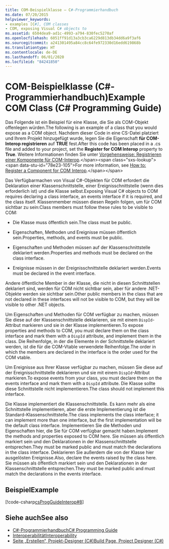 ```yaml
---
title: COM-Beispielklasse – C#-Programmierhandbuch
ms.date: 07/20/2015
helpviewer_keywords:
- examples [C#], COM classes
- COM, exposing Visual C# objects to
ms.assetid: 6504dea9-ad1c-4993-a794-830fec5270af
ms.openlocfilehash: 6051ff91d13a3cb3ca6229d813db34dd6a9f3af6
ms.sourcegitcommit: a241301495a84cc8c64fe972330d16edd619868b
ms.translationtype: HT
ms.contentlocale: de-DE
ms.lasthandoff: 06/01/2020
ms.locfileid: "84241850"
---
```

# <a name="example-com-class-c-programming-guide"></a><span data-ttu-id="78e23-102">COM-Beispielklasse (C#-Programmierhandbuch)</span><span class="sxs-lookup"><span data-stu-id="78e23-102">Example COM Class (C# Programming Guide)</span></span>
<span data-ttu-id="78e23-103">Das Folgende ist ein Beispiel für eine Klasse, die Sie als COM-Objekt offenlegen würden.</span><span class="sxs-lookup"><span data-stu-id="78e23-103">The following is an example of a class that you would expose as a COM object.</span></span> <span data-ttu-id="78e23-104">Nachdem dieser Code in eine CS-Datei platziert und Ihrem Projekt hinzugefügt wurde, legen Sie die Eigenschaft **für COM-Interop registrieren** auf **TRUE** fest.</span><span class="sxs-lookup"><span data-stu-id="78e23-104">After this code has been placed in a .cs file and added to your project, set the **Register for COM Interop** property to **True**.</span></span> <span data-ttu-id="78e23-105">Weitere Informationen finden Sie unter [Vorgehensweise: Registrieren einer Komponente für COM-Interop](https://docs.microsoft.com/previous-versions/visualstudio/visual-studio-2010/w29wacsy(v=vs.100)).</span><span class="sxs-lookup"><span data-stu-id="78e23-105">For more information, see [How to: Register a Component for COM Interop](https://docs.microsoft.com/previous-versions/visualstudio/visual-studio-2010/w29wacsy(v=vs.100)).</span></span>
  
 <span data-ttu-id="78e23-106">Das Verfügbarmachen von Visual C#-Objekten für COM erfordert die Deklaration einer Klassenschnittstelle, einer Ereignisschnittstelle (wenn dies erforderlich ist) und die Klasse selbst.</span><span class="sxs-lookup"><span data-stu-id="78e23-106">Exposing Visual C# objects to COM requires declaring a class interface, an events interface if it is required, and the class itself.</span></span> <span data-ttu-id="78e23-107">Klassenmember müssen diesen Regeln folgen, um für COM sichtbar zu sein:</span><span class="sxs-lookup"><span data-stu-id="78e23-107">Class members must follow these rules to be visible to COM:</span></span>  
  
- <span data-ttu-id="78e23-108">Die Klasse muss öffentlich sein.</span><span class="sxs-lookup"><span data-stu-id="78e23-108">The class must be public.</span></span>  
  
- <span data-ttu-id="78e23-109">Eigenschaften, Methoden und Ereignisse müssen öffentlich sein.</span><span class="sxs-lookup"><span data-stu-id="78e23-109">Properties, methods, and events must be public.</span></span>  
  
- <span data-ttu-id="78e23-110">Eigenschaften und Methoden müssen auf der Klassenschnittstelle deklariert werden.</span><span class="sxs-lookup"><span data-stu-id="78e23-110">Properties and methods must be declared on the class interface.</span></span>  
  
- <span data-ttu-id="78e23-111">Ereignisse müssen in der Ereignisschnittstelle deklariert werden.</span><span class="sxs-lookup"><span data-stu-id="78e23-111">Events must be declared in the event interface.</span></span>  
  
 <span data-ttu-id="78e23-112">Andere öffentliche Member in der Klasse, die nicht in diesen Schnittstellen deklariert sind, werden für COM nicht sichtbar sein, aber für andere .NET-Objekte werden sie sichtbar sein.</span><span class="sxs-lookup"><span data-stu-id="78e23-112">Other public members in the class that are not declared in these interfaces will not be visible to COM, but they will be visible to other .NET objects.</span></span>  
  
 <span data-ttu-id="78e23-113">Um Eigenschaften und Methoden für COM verfügbar zu machen, müssen Sie diese auf der Klassenschnittstelle deklarieren, sie mit einem `DispId`-Attribut markieren und sie in der Klasse implementieren.</span><span class="sxs-lookup"><span data-stu-id="78e23-113">To expose properties and methods to COM, you must declare them on the class interface and mark them with a `DispId` attribute, and implement them in the class.</span></span> <span data-ttu-id="78e23-114">Die Reihenfolge, in der die Elemente in der Schnittstelle deklariert werden, ist die für die COM-Vtable verwendete Reihenfolge.</span><span class="sxs-lookup"><span data-stu-id="78e23-114">The order in which the members are declared in the interface is the order used for the COM vtable.</span></span>  
  
 <span data-ttu-id="78e23-115">Um Ereignisse aus Ihrer Klasse verfügbar zu machen, müssen Sie diese auf der Ereignisschnittstelle deklarieren und sie mit einem `DispId`-Attribut markieren.</span><span class="sxs-lookup"><span data-stu-id="78e23-115">To expose events from your class, you must declare them on the events interface and mark them with a `DispId` attribute.</span></span> <span data-ttu-id="78e23-116">Die Klasse sollte diese Schnittstelle nicht implementieren.</span><span class="sxs-lookup"><span data-stu-id="78e23-116">The class should not implement this interface.</span></span>  
  
 <span data-ttu-id="78e23-117">Die Klasse implementiert die Klassenschnittstelle. Es kann mehr als eine Schnittstelle implementieren, aber die erste Implementierung ist die Standard-Klassenschnittstelle.</span><span class="sxs-lookup"><span data-stu-id="78e23-117">The class implements the class interface; it can implement more than one interface, but the first implementation will be the default class interface.</span></span> <span data-ttu-id="78e23-118">Implementieren Sie die Methoden und Eigenschaften hier, die Sie für COM verfügbar gemacht haben.</span><span class="sxs-lookup"><span data-stu-id="78e23-118">Implement the methods and properties exposed to COM here.</span></span> <span data-ttu-id="78e23-119">Sie müssen als öffentlich markiert sein und den Deklarationen in der Klassenschnittstelle entsprechen.</span><span class="sxs-lookup"><span data-stu-id="78e23-119">They must be marked public and must match the declarations in the class interface.</span></span> <span data-ttu-id="78e23-120">Deklarieren Sie außerdem die von der Klasse hier ausgelösten Ereignisse.</span><span class="sxs-lookup"><span data-stu-id="78e23-120">Also, declare the events raised by the class here.</span></span> <span data-ttu-id="78e23-121">Sie müssen als öffentlich markiert sein und den Deklarationen in der Klassenschnittstelle entsprechen.</span><span class="sxs-lookup"><span data-stu-id="78e23-121">They must be marked public and must match the declarations in the events interface.</span></span>  
  
## <a name="example"></a><span data-ttu-id="78e23-122">Beispiel</span><span class="sxs-lookup"><span data-stu-id="78e23-122">Example</span></span>  
 [!code-csharp[csProgGuideInterop#8](~/samples/snippets/csharp/VS_Snippets_VBCSharp/csProgGuideInterop/CS/ExampleCOM.cs#8)]  
  
## <a name="see-also"></a><span data-ttu-id="78e23-123">Siehe auch</span><span class="sxs-lookup"><span data-stu-id="78e23-123">See also</span></span>

- [<span data-ttu-id="78e23-124">C#-Programmierhandbuch</span><span class="sxs-lookup"><span data-stu-id="78e23-124">C# Programming Guide</span></span>](../index.md)
- [<span data-ttu-id="78e23-125">Interoperabilität</span><span class="sxs-lookup"><span data-stu-id="78e23-125">Interoperability</span></span>](./index.md)
- [<span data-ttu-id="78e23-126">Seite „Erstellen“, Projekt-Designer (C#)</span><span class="sxs-lookup"><span data-stu-id="78e23-126">Build Page, Project Designer (C#)</span></span>](/visualstudio/ide/reference/build-page-project-designer-csharp)
